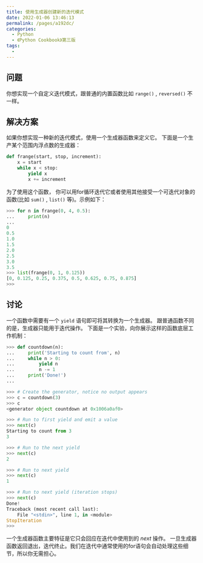 ```yaml
---
title: 使用生成器创建新的迭代模式
date: 2022-01-06 13:46:13
permalink: /pages/a192dc/
categories:
  - Python
  - 《Python Cookbook》第三版
tags:
  -
---
```


## 问题

你想实现一个自定义迭代模式，跟普通的内置函数比如 `range()` , `reversed()` 不一样。

## 解决方案

如果你想实现一种新的迭代模式，使用一个生成器函数来定义它。 下面是一个生产某个范围内浮点数的生成器：

```python
def frange(start, stop, increment):
    x = start
    while x < stop:
        yield x
        x += increment
```

为了使用这个函数， 你可以用for循环迭代它或者使用其他接受一个可迭代对象的函数(比如 `sum()` , `list()` 等)。示例如下：

```python
>>> for n in frange(0, 4, 0.5):
...     print(n)
...
0
0.5
1.0
1.5
2.0
2.5
3.0
3.5
>>> list(frange(0, 1, 0.125))
[0, 0.125, 0.25, 0.375, 0.5, 0.625, 0.75, 0.875]
>>>
```

## 讨论

一个函数中需要有一个 `yield` 语句即可将其转换为一个生成器。 跟普通函数不同的是，生成器只能用于迭代操作。 下面是一个实验，向你展示这样的函数底层工作机制：

```python
>>> def countdown(n):
...     print('Starting to count from', n)
...     while n > 0:
...         yield n
...         n -= 1
...     print('Done!')
...

>>> # Create the generator, notice no output appears
>>> c = countdown(3)
>>> c
<generator object countdown at 0x1006a0af0>

>>> # Run to first yield and emit a value
>>> next(c)
Starting to count from 3
3

>>> # Run to the next yield
>>> next(c)
2

>>> # Run to next yield
>>> next(c)
1

>>> # Run to next yield (iteration stops)
>>> next(c)
Done!
Traceback (most recent call last):
    File "<stdin>", line 1, in <module>
StopIteration
>>>
```

一个生成器函数主要特征是它只会回应在迭代中使用到的 *next* 操作。 一旦生成器函数返回退出，迭代终止。我们在迭代中通常使用的for语句会自动处理这些细节，所以你无需担心。